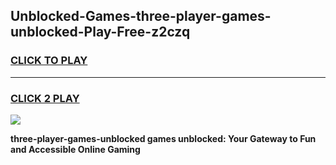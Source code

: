 
## Unblocked-Games-three-player-games-unblocked-Play-Free-z2czq
<h3>
<a href="https://premium76.site?title=three-player-games-unblocked&ref=22A">CLICK TO PLAY</a></h3>
<hr>

<h3>
<a href="https://premium76.site?title=three-player-games-unblocked&ref=22A">CLICK 2 PLAY</a>
  
</h3>

<a href="https://premium76.site?title=three-player-games-unblocked&ref=22A"><img src="https://clearcache.store/games.png"></a>


**three-player-games-unblocked games unblocked: Your Gateway to Fun and Accessible Online Gaming**
